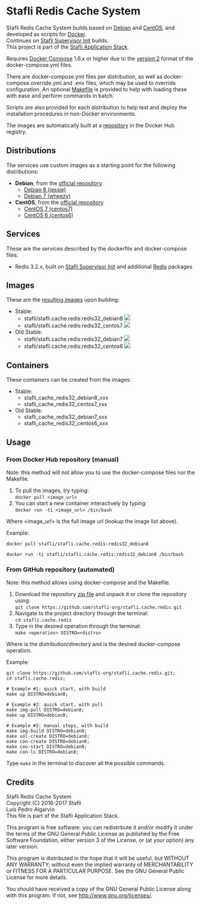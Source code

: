 # Stafli Redis Cache System
Stafli Redis Cache System builds based on [Debian](https://www.debian.org) and [CentOS](https://www.centos.org), and developed as scripts for [Docker](https://www.docker.com).  
Continues on [Stafli Supervisor Init](https://github.com/stafli-org/stafli.init.supervisor) builds.  
This project is part of the [Stafli Application Stack](https://github.com/stafli-org).

Requires [Docker Compose](https://docs.docker.com/compose) 1.6.x or higher due to the [version 2](https://docs.docker.com/compose/compose-file/#versioning) format of the docker-compose.yml files.

There are docker-compose.yml files per distribution, as well as docker-compose.override.yml and .env files, which may be used to override configuration.
An optional [Makefile](../../tree/master/Makefile) is provided to help with loading these with ease and perform commands in batch.

Scripts are also provided for each distribution to help test and deploy the installation procedures in non-Docker environments.

The images are automatically built at a [repository](https://hub.docker.com/r/stafli/stafli.cache.redis) in the Docker Hub registry.

## Distributions
The services use custom images as a starting point for the following distributions:
- __Debian__, from the [official repository](https://hub.docker.com/_/debian)
  - [Debian 8 (jessie)](../../tree/master/debian8)
  - [Debian 7 (wheezy)](../../tree/master/debian7)
- __CentOS__, from the [official repository](https://hub.docker.com/_/centos)
  - [CentOS 7 (centos7)](../../tree/master/centos7)
  - [CentOS 6 (centos6)](../../tree/master/centos6)

## Services
These are the services described by the dockerfile and docker-compose files:
- Redis 3.2.x, built on [Stafli Supervisor Init](https://github.com/stafli-org/stafli.init.supervisor) and additional [Redis](https://redis.io) packages

## Images
These are the [resulting images](https://hub.docker.com/r/stafli/stafli.cache.redis/tags) upon building:
- Stable:
  - stafli/stafli.cache.redis:redis32_debian8   [![](https://images.microbadger.com/badges/image/stafli/stafli.cache.redis:redis32_debian8.svg)](https://microbadger.com/images/stafli/stafli.cache.redis:redis32_debian8 "Get your own image badge on microbadger.com")
  - stafli/stafli.cache.redis:redis32_centos7   [![](https://images.microbadger.com/badges/image/stafli/stafli.cache.redis:redis32_centos7.svg)](https://microbadger.com/images/stafli/stafli.cache.redis:redis32_centos7 "Get your own image badge on microbadger.com")
- Old Stable:
  - stafli/stafli.cache.redis:redis32_debian7   [![](https://images.microbadger.com/badges/image/stafli/stafli.cache.redis:redis32_debian7.svg)](https://microbadger.com/images/stafli/stafli.cache.redis:redis32_debian7 "Get your own image badge on microbadger.com")
  - stafli/stafli.cache.redis:redis32_centos6   [![](https://images.microbadger.com/badges/image/stafli/stafli.cache.redis:redis32_centos6.svg)](https://microbadger.com/images/stafli/stafli.cache.redis:redis32_centos6 "Get your own image badge on microbadger.com")

## Containers
These containers can be created from the images:
- Stable:
  - stafli_cache_redis32_debian8_xxx
  - stafli_cache_redis32_centos7_xxx
- Old Stable:
  - stafli_cache_redis32_debian7_xxx
  - stafli_cache_redis32_centos6_xxx

## Usage

### From Docker Hub repository (manual)

Note: this method will not allow you to use the docker-compose files nor the Makefile.

1. To pull the images, try typing:  
`docker pull <image_url>`
2. You can start a new container interactively by typing:  
`docker run -ti <image_url> /bin/bash`

Where <image_url> is the full image url (lookup the image list above).

Example:
```
docker pull stafli/stafli.cache.redis:redis32_debian8

docker run -ti stafli/stafli.cache.redis:redis32_debian8 /bin/bash
```

### From GitHub repository (automated)

Note: this method allows using docker-compose and the Makefile.

1. Download the repository [zip file](https://github.com/stafli-org/stafli.cache.redis/archive/master.zip) and unpack it or clone the repository using:  
`git clone https://github.com/stafli-org/stafli.cache.redis.git`
2. Navigate to the project directory through the terminal:  
`cd stafli.cache.redis`
3. Type in the desired operation through the terminal:  
`make <operation> DISTRO=<distro>`

Where <distro> is the distribution/directory and <operation> is the desired docker-compose operation.

Example:
```
git clone https://github.com/stafli-org/stafli.cache.redis.git;
cd stafli.cache.redis;

# Example #1: quick start, with build
make up DISTRO=debian8;

# Example #2: quick start, with pull
make img-pull DISTRO=debian8;
make up DISTRO=debian8;

# Example #3: manual steps, with build
make img-build DISTRO=debian8;
make vol-create DISTRO=debian8;
make con-create DISTRO=debian8;
make con-start DISTRO=debian8;
make con-ls DISTRO=debian8;
```

Type `make` in the terminal to discover all the possible commands.

## Credits
Stafli Redis Cache System  
Copyright (C) 2016-2017 Stafli  
Luís Pedro Algarvio  
This file is part of the Stafli Application Stack.

This program is free software: you can redistribute it and/or modify
it under the terms of the GNU General Public License as published by
the Free Software Foundation, either version 3 of the License, or
(at your option) any later version.

This program is distributed in the hope that it will be useful,
but WITHOUT ANY WARRANTY; without even the implied warranty of
MERCHANTABILITY or FITNESS FOR A PARTICULAR PURPOSE.  See the
GNU General Public License for more details.

You should have received a copy of the GNU General Public License
along with this program.  If not, see <http://www.gnu.org/licenses/>.
